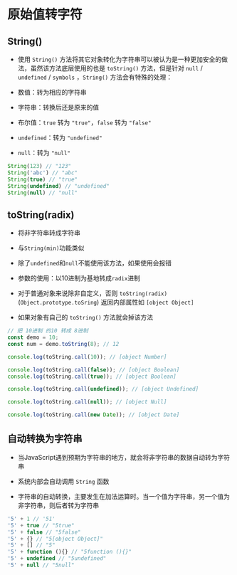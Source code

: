 # 原始值转字符

## String()

  - 使用 `String()` 方法将其它对象转化为字符串可以被认为是一种更加安全的做法，虽然该方法底层使用的也是 `toString()` 方法，但是针对 `null` / `undefined` / `symbols` ，`String()` 方法会有特殊的处理：

  - 数值：转为相应的字符串

  - 字符串：转换后还是原来的值

  - 布尔值：`true` 转为 `"true"`，`false` 转为 `"false"`

  - `undefined`：转为 `"undefined"`

  - `null`：转为 `"null"`

  ```js
  String(123) // "123"
  String('abc') // "abc"
  String(true) // "true"
  String(undefined) // "undefined"
  String(null) // "null"
  ```

## toString(radix)

  - 将非字符串转成字符串

  - 与`String(min)`功能类似

  - 除了`undefined`和`null`不能使用该方法，如果使用会报错

  - 参数的使用：以10进制为基地转成`radix`进制

  - 对于普通对象来说除非自定义，否则 `toString(radix)`(`Object.prototype.toSring`) 返回内部属性如 `[object Object]`

  - 如果对象有自己的 `toString()` 方法就会掉该方法

  ```js
  // 把 10进制 的10 转成 8进制
  const demo = 10;
  const num = demo.toString(8); // 12

  console.log(toString.call(10)); // [object Number]

  console.log(toString.call(false)); // [object Boolean]
  console.log(toString.call(true)); // [object Boolean]

  console.log(toString.call(undefined)); // [object Undefined]

  console.log(toString.call(null)); // [object Null]

  console.log(toString.call(new Date)); // [object Date]
  ```

## 自动转换为字符串

  - 当JavaScript遇到预期为字符串的地方，就会将非字符串的数据自动转为字符串

  - 系统内部会自动调用 `String` 函数

  - 字符串的自动转换，主要发生在加法运算时。当一个值为字符串，另一个值为非字符串，则后者转为字符串

  ```js
  '5' + 1 // '51'
  '5' + true // "5true"
  '5' + false // "5false"
  '5' + {} // "5[object Object]"
  '5' + [] // "5"
  '5' + function (){} // "5function (){}"
  '5' + undefined // "5undefined"
  '5' + null // "5null"
  ```
